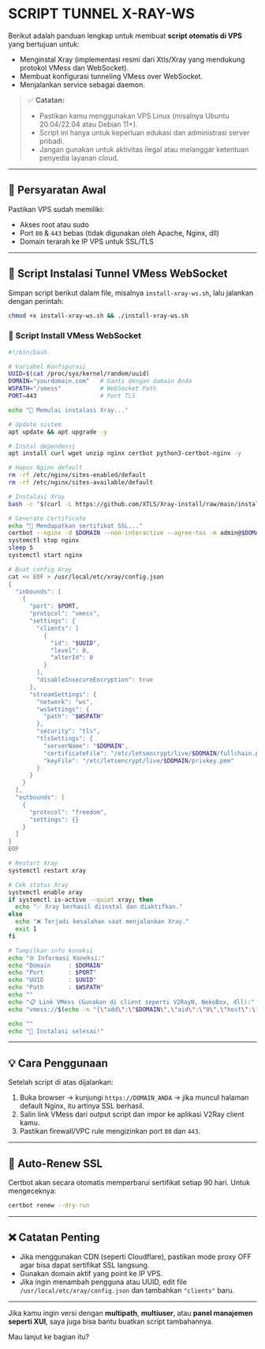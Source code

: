 # SCRIPT TUNNEL X-RAY-WS

Berikut adalah panduan lengkap untuk membuat **script otomatis di VPS** yang bertujuan untuk:

- Menginstal Xray (implementasi resmi dari Xtls/Xray yang mendukung protokol VMess dan WebSocket).
- Membuat konfigurasi tunneling VMess over WebSocket.
- Menjalankan service sebagai daemon.

> ✅ **Catatan:**  
> - Pastikan kamu menggunakan VPS Linux (misalnya Ubuntu 20.04/22.04 atau Debian 11+).  
> - Script ini hanya untuk keperluan edukasi dan administrasi server pribadi.  
> - Jangan gunakan untuk aktivitas ilegal atau melanggar ketentuan penyedia layanan cloud.

---

## 🧰 Persyaratan Awal

Pastikan VPS sudah memiliki:
- Akses root atau sudo
- Port `80` & `443` bebas (tidak digunakan oleh Apache, Nginx, dll)
- Domain terarah ke IP VPS untuk SSL/TLS

---

## 📜 Script Instalasi Tunnel VMess WebSocket

Simpan script berikut dalam file, misalnya `install-xray-ws.sh`, lalu jalankan dengan perintah:  
```bash
chmod +x install-xray-ws.sh && ./install-xray-ws.sh
```

### 🔽 Script Install VMess WebSocket

```bash
#!/bin/bash

# Variabel Konfigurasi
UUID=$(cat /proc/sys/kernel/random/uuid)
DOMAIN="yourdomain.com"   # Ganti dengan domain Anda
WSPATH="/vmess"           # WebSocket Path
PORT=443                  # Port TLS

echo "🔧 Memulai instalasi Xray..."

# Update sistem
apt update && apt upgrade -y

# Instal dependensi
apt install curl wget unzip nginx certbot python3-certbot-nginx -y

# Hapus Nginx default
rm -rf /etc/nginx/sites-enabled/default
rm -rf /etc/nginx/sites-available/default

# Instalasi Xray
bash -c "$(curl -L https://github.com/XTLS/Xray-install/raw/main/install-release.sh)" @ install

# Generate Certificate
echo "🔐 Mendapatkan sertifikat SSL..."
certbot --nginx -d $DOMAIN --non-interactive --agree-tos -m admin@$DOMAIN
systemctl stop nginx
sleep 5
systemctl start nginx

# Buat config Xray
cat << EOF > /usr/local/etc/xray/config.json
{
  "inbounds": [
    {
      "port": $PORT,
      "protocol": "vmess",
      "settings": {
        "clients": [
          {
            "id": "$UUID",
            "level": 0,
            "alterId": 0
          }
        ],
        "disableInsecureEncryption": true
      },
      "streamSettings": {
        "network": "ws",
        "wsSettings": {
          "path": "$WSPATH"
        },
        "security": "tls",
        "tlsSettings": {
          "serverName": "$DOMAIN",
          "certificateFile": "/etc/letsencrypt/live/$DOMAIN/fullchain.pem",
          "keyFile": "/etc/letsencrypt/live/$DOMAIN/privkey.pem"
        }
      }
    }
  ],
  "outbounds": [
    {
      "protocol": "freedom",
      "settings": {}
    }
  ]
}
EOF

# Restart Xray
systemctl restart xray

# Cek status Xray
systemctl enable xray
if systemctl is-active --quiet xray; then
  echo "✅ Xray berhasil diinstal dan diaktifkan."
else
  echo "❌ Terjadi kesalahan saat menjalankan Xray."
  exit 1
fi

# Tampilkan info koneksi
echo "🌐 Informasi Koneksi:"
echo "Domain     : $DOMAIN"
echo "Port       : $PORT"
echo "UUID       : $UUID"
echo "Path       : $WSPATH"
echo ""
echo "📋 Link VMess (Gunakan di client seperti V2RayN, NekoBox, dll):"
echo "vmess://$(echo -n "{\"add\":\"$DOMAIN\",\"aid\":\"0\",\"host\":\"$DOMAIN\",\"id\":\"$UUID\",\"net\":\"ws\",\"path\":\"$WSPATH\",\"port\":\"$PORT\",\"ps\":\"VMESS-WSS\",\"tls\":\"tls\",\"type\":\"none\",\"v\":\"2\"}" | base64 -w0)"

echo ""
echo "🎉 Instalasi selesai!"
```

---

## 💡 Cara Penggunaan

Setelah script di atas dijalankan:
1. Buka browser → kunjungi `https://DOMAIN_ANDA` → jika muncul halaman default Nginx, itu artinya SSL berhasil.
2. Salin link VMess dari output script dan impor ke aplikasi V2Ray client kamu.
3. Pastikan firewall/VPC rule mengizinkan port `80` dan `443`.

---

## 🔄 Auto-Renew SSL

Certbot akan secara otomatis memperbarui sertifikat setiap 90 hari. Untuk mengeceknya:

```bash
certbot renew --dry-run
```

---

## ❌ Catatan Penting

- Jika menggunakan CDN (seperti Cloudflare), pastikan mode proxy OFF agar bisa dapat sertifikat SSL langsung.
- Gunakan domain aktif yang point ke IP VPS.
- Jika ingin menambah pengguna atau UUID, edit file `/usr/local/etc/xray/config.json` dan tambahkan `"clients"` baru.

---

Jika kamu ingin versi dengan **multipath**, **multiuser**, atau **panel manajemen seperti XUI**, saya juga bisa bantu buatkan script tambahannya.

Mau lanjut ke bagian itu?
